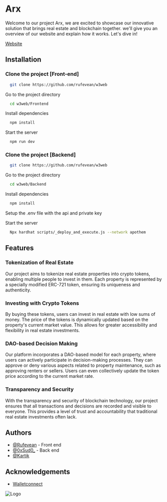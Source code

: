 
# Arx

Welcome to our project Arx, we are excited to showcase our innovative solution that brings real estate and blockchain together.  we'll give you an overview of our website and explain how it works. Let's dive in!
  

[Website](https://arx-frontend.vercel.app/)

## Installation
### Clone the project [Front-end]

```bash
  git clone https://github.com/rufevean/w3web
```

Go to the project directory

```bash
  cd w3web/Frontend
```

Install dependencies

```bash
  npm install
```

Start the server

```bash
  npm run dev
```
###  Clone the project [Backend]

```bash
  git clone https://github.com/rufevean/w3web
```

Go to the project directory

```bash
  cd w3web/Backend
```

Install dependencies

```bash
  npm install
```
Setup the .env file with the api and private key

Start the server

```bash
  Npx hardhat scripts/_deploy_and_execute.js --network apothem
```

## Features

### Tokenization of Real Estate 
Our project aims to tokenize real estate properties into crypto tokens, enabling multiple people to invest in them. Each property is represented by a specially modified ERC-721 token, ensuring its uniqueness and authenticity.

### Investing with Crypto Tokens

By buying these tokens, users can invest in real estate with low sums of money. The price of the tokens is dynamically updated based on the property's current market value. This allows for greater accessibility and flexibility in real estate investments.

### DAO-based Decision Making


Our platform incorporates a DAO-based model for each property, where users can actively participate in decision-making processes. They can approve or deny various aspects related to property maintenance, such as approving renters or sellers. Users can even collectively update the token price according to the current market rate.

### Transparency and Security


With the transparency and security of blockchain technology, our project ensures that all transactions and decisions are recorded and visible to everyone. This provides a level of trust and accountability that traditional real estate investments often lack.


## Authors

- [@Rufevean](https://www.github.com/rufevean) - Front end
- [@0xSud0_](https://github.com/Sud0-AP) - Back end 
- [@Kartik](https://github.com/Kartiklamba4)


## Acknowledgements

 - [Walletconnect](https://walletconnect.com/)
 


![Logo](https://img.shields.io/github/stars/rufevean/w3web?style=social)


